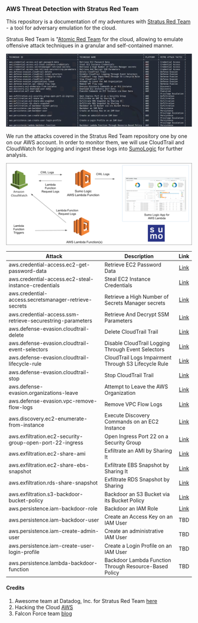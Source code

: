 ### AWS Threat Detection with Stratus Red Team

This repository is a documentation of my adventures with [Stratus Red Team](https://github.com/DataDog/stratus-red-team) - a tool for adversary emulation for the cloud.

Stratus Red Team is "[Atomic Red Team](https://github.com/redcanaryco/atomic-red-team) for the cloud, allowing to emulate offensive attack techniques in a granular and self-contained manner.

![](./Screenshots/17.png)

We run the attacks covered in the Stratus Red Team repository one by one on our AWS account. In order to monitor them, we will use CloudTrail and CloudWatch for logging and ingest these logs into [SumoLogic](https://www.sumologic.com/) for further analysis.

![](./Screenshots/18.png)

| Attack                                                     	| Description                                            	|                              Link                              	|
|------------------------------------------------------------	|--------------------------------------------------------	|:--------------------------------------------------------------:	|
| aws.credential-access.ec2-get-password-data                	| Retrieve EC2 Password Data                             	|         [Link](aws.credential-access.ec2-get-password-data.md)        	|
| aws.credential-access.ec2-steal-instance-credentials       	| Steal EC2 Instance Credentials                         	|    [Link](aws.credential-access.ec2-steal-instance-credentials.md)    	|
| aws.credential-access.secretsmanager-retrieve-secrets      	| Retrieve a High Number of Secrets Manager secrets      	|    [Link](aws.credential-access.secretsmanager-retrieve-secrets.md)   	|
| aws.credential-access.ssm-retrieve-securestring-parameters 	| Retrieve And Decrypt SSM Parameters                    	| [Link](aws.credential-access.ssm-retrieve-securestring-parameters.md) 	|
| aws.defense-evasion.cloudtrail-delete                      	| Delete CloudTrail Trail                                	|            [Link](aws.defense-evasion.cloudtrail-delete.md)           	|
| aws.defense-evasion.cloudtrail-event-selectors             	| Disable CloudTrail Logging Through Event Selectors     	|       [Link](aws.defense-evasion.cloudtrail-event-selectors.md)       	|
| aws.defense-evasion.cloudtrail-lifecycle-rule              	| CloudTrail Logs Impairment Through S3 Lifecycle Rule   	|        [Link](aws.defense-evasion.cloudtrail-lifecycle-rule.md)       	|
| aws.defense-evasion.cloudtrail-stop                        	| Stop CloudTrail Trail                                  	|             [Link](aws.defense-evasion.cloudtrail-stop.md)            	|
| aws.defense-evasion.organizations-leave                    	| Attempt to Leave the AWS Organization                  	|           [Link](aws.defense-evasion.organizations-leave.md)          	|
| aws.defense-evasion.vpc-remove-flow-logs                   	| Remove VPC Flow Logs                                   	|          [Link](aws.defense-evasion.vpc-remove-flow-logs.md)          	|
| aws.discovery.ec2-enumerate-from-instance                  	| Execute Discovery Commands on an EC2 Instance          	|          [Link](aws.discovery.ec2-enumerate-from-instance.md)         	|
| aws.exfiltration.ec2-security-group-open-port-22-ingress   	| Open Ingress Port 22 on a Security Group               	|  [Link](aws.exfiltration.ec2-security-group-open-port-22-ingress.md)      |
| aws.exfiltration.ec2-share-ami                             	| Exfiltrate an AMI by Sharing It                        	|              [Link](aws.exfiltration.ec2-share-ami.md)                    |
| aws.exfiltration.ec2-share-ebs-snapshot                    	| Exfiltrate EBS Snapshot by Sharing It                  	|            [Link](aws.exfiltration.rds-share-snapshot.md)                    |
| aws.exfiltration.rds-share-snapshot                        	| Exfiltrate RDS Snapshot by Sharing                     	|           [Link](aws.exfiltration.rds-share-snapshot.md)                  |
| aws.exfiltration.s3-backdoor-bucket-policy                 	| Backdoor an S3 Bucket via its Bucket Policy            	|          [Link](aws.exfiltration.s3-backdoor-bucket-policy.md)            |
| aws.persistence.iam-backdoor-role                          	| Backdoor an IAM Role                                   	|            [Link](aws.persistence.iam-backdoor-role.md)                   |
| aws.persistence.iam-backdoor-user                          	| Create an Access Key on an IAM User                    	|                               TBD                              	|
| aws.persistence.iam-create-admin-user                      	| Create an administrative IAM User                      	|                               TBD                              	|
| aws.persistence.iam-create-user-login-profile              	| Create a Login Profile on an IAM User                  	|                               TBD                              	|
| aws.persistence.lambda-backdoor-function                   	| Backdoor Lambda Function Through Resource-Based Policy 	|                               TBD                              	|

#### Credits
1.  Awesome team at Datadog, Inc. for Stratus Red Team [here](https://github.com/DataDog/stratus-red-team)
2.  Hacking the Cloud [AWS](https://hackingthe.cloud/aws/general-knowledge/assume_role_logic/)
3.  Falcon Force team [blog](https://medium.com/falconforce/falconfriday-detecting-realistic-aws-cloud-attacks-using-azure-sentinel-0xff1c-b62fd45c87dc)
